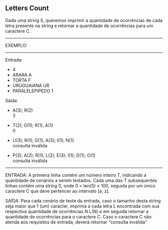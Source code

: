 ## Letters Count

Dada uma string S, queremos imprimir a quantidade de ocorrências de cada letra presente na string e retornar a quantidade de ocorrências para um caractere C.

---

EXEMPLO:

---

Entrada:

-  4
-  ARARA A
-  TORTA F
-  URUGUAIANA UR
-  PARALELEPIPEDO 1

Saída:

-  A(3); R(2)  
   3

-  T(2); O(1); R(1); A(1)  
   0

-  U(3); R(1); G(1); A(3); I(1); N(1)  
   consulta inválida

-  P(3); A(2); R(1); L(2); E(3); I(1); D(1); O(1)  
   consulta inválida

---

ENTRADA: A primeira linha contém um número inteiro T, indicando a quantidade de cenários a serem testados. Cada uma das T subsequentes linhas contém uma string S, onde 0 < len(S) ≤ 100, seguida por um único caractere C que deve pertencer ao intervalo [a, z].

SAÍDA: Para cada cenário de teste da entrada, caso o tamanho desta string seja maior que 1 (um) caracter, imprima a cada letra L encontrada com sua respectiva quantidade de ocorrências N L(N) e em seguida retornar a quantidade de ocorrências para o caractere C. Caso o caractere C não atenda aos requisitos de entrada, deverá retornar "consulta inválida"
